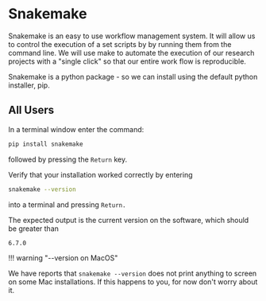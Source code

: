 # Snakemake

Snakemake is an easy to use workflow management system.
It will allow us to control the execution of a set scripts by by running them from the command line.
We will use make to automate the execution of our research projects with a "single click" so that our entire work flow is reproducible.

<!-- !!! tip "Why a Tool to Manage Project's Execution?"
    We strongly believe in using build tools to manage the execution of a research project - and we hope that by the end of the course you do too.

    Some reasons we push this topic are:

    * Your workflow / order of execution is explicitly documented.
    * Each time you run Snakemake, it only executes each script if the output is expected to be different from the last time your ran it. That is, it runs 'partial builds.'
    * Its written in Python, which minimizes the learning curve needed to pick up the essentials relatively small
    * It was designed for academic/professional research (in Bioinformatics) so it feels more intuitive than most alternatives for our desired audience. -->

Snakemake is a python package - so we can install using the default python installer, pip.

## All Users

In a terminal window enter the command:

``` bash
pip install snakemake
```

followed by pressing the `Return` key.

Verify that your installation worked correctly by entering

``` bash
snakemake --version
```

into a terminal and pressing `Return.`

The expected output is the current version on the software, which should be greater than

``` bash
6.7.0
```

!!! warning "--version on MacOS"

We have reports that `snakemake --version` does not print anything to screen on some Mac installations.
If this happens to you, for now don't worry about it.
